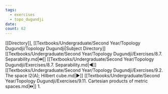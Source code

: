 ```yaml
---
tags:
  - exercises
  - topo_dugundji
date: 
count: 62
---
```

[[Directory]], [[Textbooks/Undergraduate/Second Year/Topology Dugundji/Topology Dugundji|Subject Directory]]
[[Textbooks/Undergraduate/Second Year/Topology Dugundji/Exercises/8.7. Separability.md|🞀🞀]] [[Textbooks/Undergraduate/Second Year/Topology Dugundji/Exercises/8.7. Separability.md|◀]] [[Textbooks/Undergraduate/Second Year/Topology Dugundji/Exercises/9.2. The space l2(A); Hilbert cube.md|▶]] [[Textbooks/Undergraduate/Second Year/Topology Dugundji/Exercises/9.11. Cartesian products of metric spaces.md|🞂🞂]]
1. 